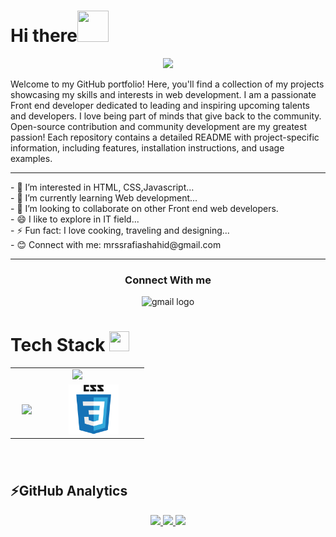 
<div>
  <h1>
  Hi there<img src="https://raw.githubusercontent.com/rahulbanerjee26/githubProfileReadmeGenerator/main/gifs/wave.gif" width = 50px height="50px">
</h1>
</div>
<p align="center">
<a href="https://github.com/MrsRafiaShahid"><img src="https://readme-typing-svg.herokuapp.com?lines=Front+End+Developer;SEO+Optimization&center=true&width=500&height=50"></a>
  </p>
<p > 
Welcome to my GitHub portfolio! Here, you'll find a collection of my projects showcasing my skills and interests in web development.  I am a passionate Front end developer 
dedicated to leading and inspiring upcoming talents and developers. I love being part of minds that give back to the community. Open-source contribution and community development are my greatest passion!
 Each repository contains a detailed README with project-specific information, including features, installation instructions, and usage examples.
</p>
<hr>
- 👀 I’m interested in HTML, CSS,Javascript...<br>
- 🌱 I’m currently learning  Web development...<br>
- 💞️ I’m looking to collaborate on  other Front end web developers.<br>
- 😄 I like to explore in IT field...<br>
- ⚡ Fun fact: I love cooking, traveling and designing...<br>
- 😊 Connect with me: mrssrafiashahid@gmail.com <br>
<hr>
<div align="center">

  
<h3> Connect With me</h3>
<a herf="mailto:mrssrafiashahid@gmail.com" target="_blank">
 <img src="https://raw.githubusercontent.com/maurodesouza/profile-readme-generator/master/src/assets/icons/social/gmail/default.svg" width="52" height="40" alt="gmail logo"  />
</a>
<!-- <a herf="https://www.instagram.com/raffi__2002/" target="_blank">
 <img src="https://raw.githubusercontent.com/maurodesouza/profile-readme-generator/master/src/assets/icons/social/instagram/default.svg" width="52" height="40" alt="instagram logo"/>
</a> -->
<!-- <a herf="https://www.facebook.com/Rafia Shahid/" target="_blank">
<img src="https://raw.githubusercontent.com/maurodesouza/profile-readme-generator/master/src/assets/icons/social/facebook/default.svg" width="52" height="40" alt="facebook logo"  />
  </a> -->
</div>
 
<h1>Tech Stack  
<img src = "https://raw.githubusercontent.com/rahulbanerjee26/githubProfileReadmeGenerator/main/gifs/code.gif" width = 32px height=32px> </h2>
</h1>





<table width="100" align="center">
<tr>
    <td align='center' width="200" colspan=2>
        <img src="https://github.com/abranhe/programming-languages-logos/blob/master/src/javascript/javascript.svg" width="80">
    </td>
<!--  <td align='center' width="200">
        <img src="https://www.vectorlogo.zone/logos/reactjs/reactjs-ar21.svg">
    </td> -->
<!-- 	 <td align='center' width="200">
        <img src="https://github.com/devicons/devicon/blob/master/icons/nodejs/nodejs-original.svg" width="80">
    </td> -->
<!-- 	 <td align='center' width="200">
        <img src="https://github.com/devicons/devicon/blob/master/icons/express/express-original-wordmark.svg" width="80">
    </td> -->
<!-- <td align='center' width="200">
        <img src="https://github.com/devicons/devicon/blob/master/icons/mongodb/mongodb-original.svg" width="80">
    </td> -->
</tr>
 
<tr >
    <td align='center'>
        <img src="https://upload.wikimedia.org/wikipedia/commons/thumb/3/38/HTML5_Badge.svg/600px-HTML5_Badge.svg.png"  width="80">
    </td>
    <td align='center'>
        <img src="https://raw.githubusercontent.com/devicons/devicon/0d6c64dbbf311879f7d563bfc3ccf559f9ed111c/icons/css3/css3-original-wordmark.svg" width="80">
    </td>
<!--  <td align='center'>
        <img src="https://github.com/bestofjs/bestofjs-webui/blob/master/public/logos/vscode.svg" width="80">
    </td>
     <td align='center'>
        <img src="https://download.logo.wine/logo/Microsoft_Azure/Microsoft_Azure-Logo.wine.png">
    </td> -->
<!--     <td align='center'>
        <img src="https://github.com/devicons/devicon/blob/master/icons/php/php-original.svg" width="80">
    </td>
</tr> -->
 
<tr>
<!--     <td align='center'>
        <img src="https://github.com/devicons/devicon/blob/master/icons/laravel/laravel-plain-wordmark.svg" width="80">
    </td>
    <td align='center'>
        <img src="https://github.com/devicons/devicon/blob/master/icons/firebase/firebase-plain.svg" width="80">
    </td>
 <td align='center'>
        <img src="https://www.vectorlogo.zone/logos/heroku/heroku-ar21.svg">
    </td>
  <td align='center'>
        <img src="https://download.logo.wine/logo/MySQL/MySQL-Logo.wine.png" >
    </td>
    <td align='center'>
        <img src="https://github.com/devicons/devicon/blob/master/icons/git/git-original-wordmark.svg" width="80">
    </td>
</tr> -->
    
</table>
</p>


###
 
<br>

 
 <h2>⚡️GitHub Analytics
 </h2>

<p align="center">
<a href="https://github.com/MrsRafiaShahid">
  <img height="180em" src="https://github-readme-stats.vercel.app/api?username=MrsRafiaShahid&show_icons=true&theme=dark&include_all_commits=true&count_private=true"/>
  <img height="180em" src="https://github-readme-stats-eight-theta.vercel.app/api/top-langs/?username=MrsRafiaShahid&layout=compact&langs_count=8&theme=dark"/>
</a>
  <img width="70%" src="https://github-readme-streak-stats.herokuapp.com/?user=MrRafiaShahid&show_icons=true&locale=en&layout=demo&theme=dark" />
</p>
</p>
<br>
	

<!-- ## 🚀Github Metrics
<p align="center">
	<img width="625em" src="https://github.com/Wajeeh-Haider/Wajeeh-Haider/blob/main/github-metrics.svg" />
</p>
<br> -->



<!--
## ⚡️Github Contributions
	
<h4 align="center">Isometric view of contributions in the last year</h4>
<p align="center">
	<a href="./profile-3d-contrib/profile-night-green.svg">
		<img width="900em" src="./profile-3d-contrib/profile-night-green.svg">
	</a>
</p>
## 🐛Github Magic Game
<p align="center">
<img src="https://github.com/MrAbdulAzizZahid/MrAbdulAzizZahid/blob/output/github-contribution-grid-snake.svg" />
</p>
<br>




<p align="center"> 
  Views<br>
  <img src="https://profile-counter.glitch.me/MrAbdulAzizZahid/count.svg" />
</p>

-->

<br>

<!---
MrsRafiaShahid/MrsRafiaShahid is a ✨ special ✨ repository because its `README.md` (this file) appears on your GitHub profile.
You can click the Preview link to take a look at your changes.
--->
